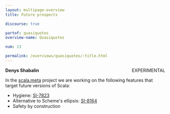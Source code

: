 ```yaml
---
layout: multipage-overview
title: Future prospects

discourse: true

partof: quasiquotes
overview-name: Quasiquotes

num: 13

permalink: /overviews/quasiquotes/:title.html
---
```

**Denys Shabalin** <span class="label warning" style="float: right;">EXPERIMENTAL</span>

In the [scala.meta](http://scalameta.org) project we are working on the following features that target future versions of Scala:

* Hygiene: [SI-7823](https://issues.scala-lang.org/browse/SI-7823)
* Alternative to Scheme's ellipsis: [SI-8164](https://issues.scala-lang.org/browse/SI-8164)
* Safety by construction
